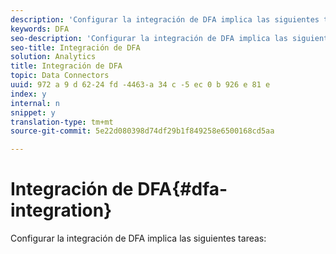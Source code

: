 ```yaml
---
description: 'Configurar la integración de DFA implica las siguientes tareas '
keywords: DFA
seo-description: 'Configurar la integración de DFA implica las siguientes tareas '
seo-title: Integración de DFA
solution: Analytics
title: Integración de DFA
topic: Data Connectors
uuid: 972 a 9 d 62-24 fd -4463-a 34 c -5 ec 0 b 926 e 81 e
index: y
internal: n
snippet: y
translation-type: tm+mt
source-git-commit: 5e22d080398d74df29b1f849258e6500168cd5aa

---
```



# Integración de DFA{#dfa-integration}

Configurar la integración de DFA implica las siguientes tareas:

